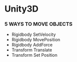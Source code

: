 # Unity3D

### 5 WAYS TO MOVE OBJECTS

- Rigidbody SetVelocity
- Rigidbody MovePosition
- Rigidbody AddForce
- Transform Translate
- Transform Set Position
